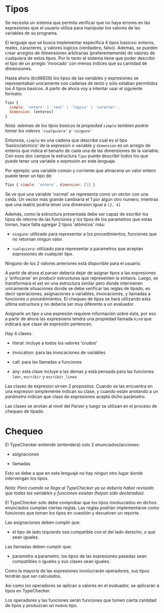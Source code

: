 # Tipos
Se necesita un sistema que permita verificar que no haya errores en las
expresiones que el usuario utiliza para manipular los valores de las variables
de su programa.

El lenguaje que se busca implementar especifica 4 tipos basicos: enteros,
reales, caracteres, y valores logicos (verdadero, falso). Ademas, se pueden
crear arreglos de dimensiones arbitrarias (preferentemente) de valores de
cualquiera de estos tipos. Por lo tanto el sistema tiene que poder describir
el tipo de un arreglo 'invocado' con menos indices que su cantidad de
dimensiones.

Hasta ahora (bc68829) los tipos de las variables y expresiones se representaban
unicamente con cadenas de texto y solo estaban permitidos los 4 tipos basicos.
A partir de ahora voy a intentar usar el siguiente formato:

```js
Tipo {
  simple: 'entero' | 'real' | 'logico' | 'caracter',
  dimension: [enteros]
}

```

_Nota: ademas de los tipos basicos la propiedad `simple` tambien podria tomar
los valores `'cualquiera'` y `'ninguno'`_

Entonces, `simple` es una cadena que describe cual es el tipo 'basico/atomico'
de la expresion o variable y `dimension` es un arreglo de enteros que indica el
tamaño de cada una de las dimensiones de la variable. Con esos dos campos la
estructura `Tipo` puede describir todos los que puede tener una variable o
expresión en este lenguaje.

Por ejemplo: una variable común y corriente que almacena un valor entero puede
tener un tipo de:
```js
Tipo { simple: 'entero', dimension: [1] }
```
Se ve que una variable 'normal' se representa como un vector con una celda. Un
vector más grande cambiaría el 1 por algún otro numero, mientras que una matriz
podria tener una dimension igual a `[2, 4]`

Además, como la estructura presentada debe ser capaz de escribir los tipos de
retorno de las funciones y los tipos de los parametros que estas toman, hace
falta agregar 2 tipos 'atómicos' más:

  - `ninguno`: utilizado para representar a los procedimientos, funciones que no
  retornan ningun valor.

  - `cualquiera`: utilizado para representar a parametros que aceptan
  expresiones de cualquier tipo.

Ninguno de los 2 valores anteriores está disponible para el usuario.

A partir de ahora el parser debería dejar de asignar tipos a las expresiones
y 'enfocarse' en producir estructuras que representen la sintaxis. Luego, se
transformará el ast en una estructura similar pero donde intervienen
unicamente situaciones donde se debe verificar las reglas de tipado, es decir
operaciones, asignaciones a variables, invocaciones, y llamadas a funciones o
procedimientos. El chequeo de tipos se hará utilizando esta última estructura
y no debería ser muy diferente a un evaluador.

Asignarle un tipo a una expresión  requiere información sobre ésta, por eso a
partir de ahora las expresioens tendrá una propiedad llamada `kind` que
indicará que clase de expresión pertencen.

Hay 4 clases:

  - literal: incluye a todos los valores 'crudos'

  - invocation: para las invocaciones de variables

  - call: para las llamadas a funciones

  - any: esta clase incluye a las demas y está pensada para las funciones
  `leer`, `escribir` y `escribir_linea`

Las clases de expresion sirven 2 propositos. Cuando se las encuentra en una
expresion simplemente indican su clase, y cuando están anotando a un
_parámetro_ indican que clase de expresiones acepta dicho parámetro.

Las clases se anotan al nivel del Parser y luego se utilizan en el proceso de
chequeo de tipado.

# Chequeo

El TypeChecker entiende (entenderá) solo 2 enunciados/acciones:

  - asignaciones

  - llamadas

Esto se debe a que en este lenguaje no hay ningun otro lugar donde intervengan
los tipos.

_Nota: Para cuando se llega al TypeChecker ya se debería haber revisado que
todas las variables y funciones existan (hayan sido declaradas)._

El TypeChecker solo debe comprobar que los tipos involucrados en dichos
enunciados cumplan ciertas reglas. Las reglas podrían implementarse como
funciones que toman los tipos en cuestión y devuelven un reporte.

Las asignaciones deben cumplir que:

  - el tipo de lado izquierdo sea compatible con el del lado derecho, o que
  sean iguales.

Las llamadas deben cumplir que:

  - parametro a parametro, los tipos de las expresiones pasadas sean compatibles
  o iguales y sus clases sean iguales.

Como la mayoría de las expresiones involucrarán operadores, sus tipos tendrán
que ser calculados.

Así como los operadores se aplican a valores en el evaluador, se aplicarán a
tipos en TypeChecker.

Los operadores y las funciones serán funciones que tomen cierta cantidad de
tipos y produzcan un nuevo tipo.
